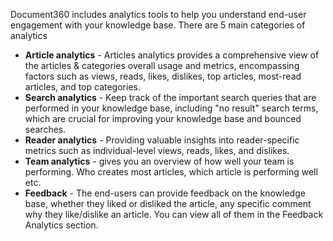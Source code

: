 Document360 includes analytics tools to help you understand end-user engagement with your knowledge base. There are 5 main categories of analytics

* **Article analytics** - Articles analytics provides a comprehensive view of the articles & categories overall usage and metrics, encompassing factors such as views, reads, likes, dislikes, top articles, most-read articles, and top categories.
* **Search analytics** - Keep track of the important search queries that are performed in your knowledge base, including "no result" search terms, which are crucial for improving your knowledge base and bounced searches.
* **Reader analytics** - Providing valuable insights into reader-specific metrics such as individual-level views, reads, likes, and dislikes.
* **Team analytics** - gives you an overview of how well your team is performing. Who creates most articles, which article is performing well etc. 
* **Feedback** - The end-users can provide feedback on the knowledge base, whether they liked or disliked the article, any specific comment why they like/dislike an article. You can view all of them in the Feedback Analytics section.